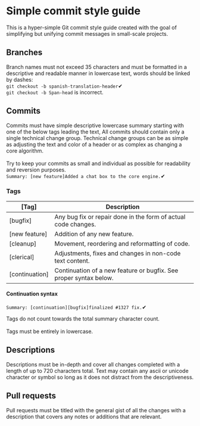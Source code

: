 # Simple commit style guide
This is a hyper-simple Git commit style guide created with the goal of simplifying but unifying commit messages in small-scale
projects.

## Branches
Branch names must not exceed 35 characters and must be formatted in a descriptive and readable manner in lowercase text, words should
be linked by dashes:
<br>``git checkout -b spanish-translation-header``✔
<br>``git checkout -b Span-head`` is incorrect.

## Commits
Commits must have simple descriptive lowercase summary starting with one of the below tags leading the text, 
All commits should contain only a single technical change group. Technical change groups can be as simple as adjusting the text and
color of a header or as complex as changing a core algorithm. 
<br><br>
Try to keep your commits as small and individual as possible for readability and reversion purposes.
<br>
``Summary: [new feature]Added a chat box to the core engine.``✔
### Tags
|[Tag]           |  Description | 
|----------------|-----|
|[bugfix]        |  Any bug fix or repair done in the form of actual code changes. |
|[new feature]   |  Addition of any new feature.|
|[cleanup]       |  Movement, reordering and reformatting of code. |
|[clerical]      |  Adjustments, fixes and changes in non-code text content. |
|[continuation]  |  Continuation of a new feature or bugfix. See proper syntax below. |
#### Continuation syntax
``Summary: [continuation][bugfix]finalized #1327 fix.``✔

Tags do not count towards the total summary character count.
<br><br>
Tags must be entirely in lowercase.

## Descriptions
Descriptions must be in-depth and cover all changes completed with a length of up to 720 characters total. Text may contain 
any ascii or unicode character or symbol so long as it does not distract from the descriptiveness.

## Pull requests
Pull requests must be titled with the general gist of all the changes with a description that covers any notes or additions
that are relevant.

